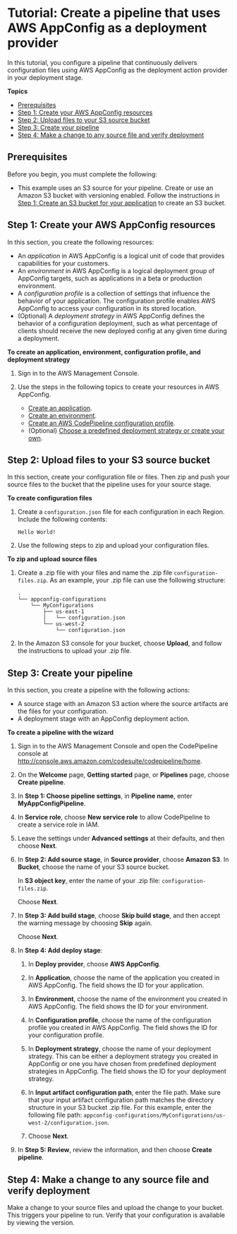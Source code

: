 # Tutorial: Create a pipeline that uses AWS AppConfig as a deployment provider<a name="tutorials-AppConfig"></a>

In this tutorial, you configure a pipeline that continuously delivers configuration files using AWS AppConfig as the deployment action provider in your deployment stage\.

**Topics**
+ [Prerequisites](#tutorials-AppConfig-prereq)
+ [Step 1: Create your AWS AppConfig resources](#tutorials-AppConfig-application)
+ [Step 2: Upload files to your S3 source bucket](#tutorials-AppConfig-bucket)
+ [Step 3: Create your pipeline](#tutorials-AppConfig-pipeline)
+ [Step 4: Make a change to any source file and verify deployment](#tutorials-AppConfig-verify)

## Prerequisites<a name="tutorials-AppConfig-prereq"></a>

Before you begin, you must complete the following:
+ This example uses an S3 source for your pipeline\. Create or use an Amazon S3 bucket with versioning enabled\. Follow the instructions in [Step 1: Create an S3 bucket for your application](tutorials-simple-s3.md#s3-create-s3-bucket) to create an S3 bucket\.

## Step 1: Create your AWS AppConfig resources<a name="tutorials-AppConfig-application"></a>

In this section, you create the following resources:
+ An *application* in AWS AppConfig is a logical unit of code that provides capabilities for your customers\.
+ An *environment* in AWS AppConfig is a logical deployment group of AppConfig targets, such as applications in a beta or production environment\.
+ A *configuration profile* is a collection of settings that influence the behavior of your application\. The configuration profile enables AWS AppConfig to access your configuration in its stored location\.
+ \(Optional\) A *deployment strategy* in AWS AppConfig defines the behavior of a configuration deployment, such as what percentage of clients should receive the new deployed config at any given time during a deployment\.

**To create an application, environment, configuration profile, and deployment strategy**

1. Sign in to the AWS Management Console\.

1. Use the steps in the following topics to create your resources in AWS AppConfig\.
   + [Create an application](https://docs.aws.amazon.com/systems-manager/latest/userguide/appconfig-creating-application.html)\.
   + [Create an environment](https://docs.aws.amazon.com/systems-manager/latest/userguide/appconfig-creating-environment.html)\.
   + [Create an AWS CodePipeline configuration profile](https://docs.aws.amazon.com/systems-manager/latest/userguide/appconfig-creating-configuration-and-profile.html)\.
   + \(Optional\) [Choose a predefined deployment strategy or create your own](https://docs.aws.amazon.com/systems-manager/latest/userguide/appconfig-creating-deployment-strategy.html)\.

## Step 2: Upload files to your S3 source bucket<a name="tutorials-AppConfig-bucket"></a>

In this section, create your configuration file or files\. Then zip and push your source files to the bucket that the pipeline uses for your source stage\.

**To create configuration files**

1. Create a `configuration.json` file for each configuration in each Region\. Include the following contents:

   ```
   Hello World!
   ```

1. Use the following steps to zip and upload your configuration files\.

**To zip and upload source files**

1. Create a \.zip file with your files and name the \.zip file `configuration-files.zip`\. As an example, your \.zip file can use the following structure:

   ```
   .
   └── appconfig-configurations
       └── MyConfigurations
           ├── us-east-1
           │   └── configuration.json
           └── us-west-2
               └── configuration.json
   ```

1. In the Amazon S3 console for your bucket, choose **Upload**, and follow the instructions to upload your \.zip file\.

## Step 3: Create your pipeline<a name="tutorials-AppConfig-pipeline"></a>

In this section, you create a pipeline with the following actions:
+ A source stage with an Amazon S3 action where the source artifacts are the files for your configuration\.
+ A deployment stage with an AppConfig deployment action\.

**To create a pipeline with the wizard**

1. Sign in to the AWS Management Console and open the CodePipeline console at [http://console\.aws\.amazon\.com/codesuite/codepipeline/home](http://console.aws.amazon.com/codesuite/codepipeline/home)\.

1. On the **Welcome** page, **Getting started** page, or **Pipelines** page, choose **Create pipeline**\.

1. In **Step 1: Choose pipeline settings**, in **Pipeline name**, enter **MyAppConfigPipeline**\.

1. In **Service role**, choose **New service role** to allow CodePipeline to create a service role in IAM\.

1. Leave the settings under **Advanced settings** at their defaults, and then choose **Next**\.

1. In **Step 2: Add source stage**, in **Source provider**, choose **Amazon S3**\. In **Bucket**, choose the name of your S3 source bucket\. 

   In **S3 object key**, enter the name of your \.zip file: `configuration-files.zip`\.

   Choose **Next**\.

1. In **Step 3: Add build stage**, choose **Skip build stage**, and then accept the warning message by choosing **Skip** again\. 

   Choose **Next**\.

1. In **Step 4: Add deploy stage**:

   1. In **Deploy provider**, choose **AWS AppConfig**\. 

   1. In **Application**, choose the name of the application you created in AWS AppConfig\. The field shows the ID for your application\.

   1. In **Environment**, choose the name of the environment you created in AWS AppConfig\. The field shows the ID for your environment\.

   1. In **Configuration profile**, choose the name of the configuration profile you created in AWS AppConfig\. The field shows the ID for your configuration profile\.

   1. In **Deployment strategy**, choose the name of your deployment strategy\. This can be either a deployment strategy you created in AppConfig or one you have chosen from predefined deployment strategies in AppConfig\. The field shows the ID for your deployment strategy\.

   1. In **Input artifact configuration path**, enter the file path\. Make sure that your input artifact configuration path matches the directory structure in your S3 bucket \.zip file\. For this example, enter the following file path: `appconfig-configurations/MyConfigurations/us-west-2/configuration.json`\. 

   1. Choose **Next**\.

1. In **Step 5: Review**, review the information, and then choose **Create pipeline**\.

## Step 4: Make a change to any source file and verify deployment<a name="tutorials-AppConfig-verify"></a>

Make a change to your source files and upload the change to your bucket\. This triggers your pipeline to run\. Verify that your configuration is available by viewing the version\.